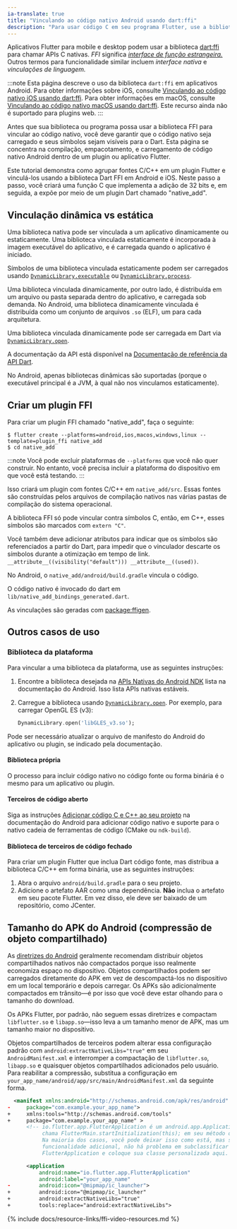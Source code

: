```yaml
---
ia-translate: true
title: "Vinculando ao código nativo Android usando dart:ffi"
description: "Para usar código C em seu programa Flutter, use a biblioteca dart:ffi."
---
```


<?code-excerpt path-base="platform_integration"?>

Aplicativos Flutter para mobile e desktop podem usar a biblioteca
[dart:ffi][] para chamar APIs C nativas.
_FFI_ significa [_interface de função estrangeira._][FFI]
Outros termos para funcionalidade similar incluem
_interface nativa_ e _vinculações de linguagem._

:::note
Esta página descreve o uso da biblioteca `dart:ffi`
em aplicativos Android. Para obter informações sobre iOS, consulte
[Vinculando ao código nativo iOS usando dart:ffi][ios-ffi].
Para obter informações em macOS, consulte
[Vinculando ao código nativo macOS usando dart:ffi][macos-ffi].
Este recurso ainda não é suportado para plugins web.
:::


[ios-ffi]: /platform-integration/ios/c-interop
[dart:ffi]: {{site.dart.api}}/dart-ffi/dart-ffi-library.html
[macos-ffi]: /platform-integration/macos/c-interop
[FFI]: https://en.wikipedia.org/wiki/Foreign_function_interface

Antes que sua biblioteca ou programa possa usar a biblioteca FFI
para vincular ao código nativo, você deve garantir que o
código nativo seja carregado e seus símbolos sejam visíveis para o Dart.
Esta página se concentra na compilação, empacotamento,
e carregamento de código nativo Android dentro de um plugin ou aplicativo Flutter.

Este tutorial demonstra como agrupar fontes C/C++
em um plugin Flutter e vinculá-los usando
a biblioteca Dart FFI em Android e iOS.
Neste passo a passo, você criará uma função C
que implementa a adição de 32 bits e, em seguida,
a expõe por meio de um plugin Dart chamado "native_add".

## Vinculação dinâmica vs estática

Uma biblioteca nativa pode ser vinculada a um aplicativo
dinamicamente ou estaticamente. Uma biblioteca vinculada estaticamente
é incorporada à imagem executável do aplicativo,
e é carregada quando o aplicativo é iniciado.

Símbolos de uma biblioteca vinculada estaticamente podem ser
carregados usando [`DynamicLibrary.executable`][] ou
[`DynamicLibrary.process`][].

Uma biblioteca vinculada dinamicamente, por outro lado, é distribuída
em um arquivo ou pasta separada dentro do aplicativo,
e carregada sob demanda. No Android, uma biblioteca dinamicamente
vinculada é distribuída como um conjunto de arquivos `.so` (ELF),
um para cada arquitetura.

Uma biblioteca vinculada dinamicamente pode ser carregada em
Dart via [`DynamicLibrary.open`][].

A documentação da API está disponível na
[Documentação de referência da API Dart][].

No Android, apenas bibliotecas dinâmicas são suportadas
(porque o executável principal é a JVM,
à qual não nos vinculamos estaticamente).


[Documentação de referência da API Dart]: {{site.dart.api}}
[`DynamicLibrary.executable`]: {{site.dart.api}}/dart-ffi/DynamicLibrary/DynamicLibrary.executable.html
[`DynamicLibrary.open`]: {{site.dart.api}}/dart-ffi/DynamicLibrary/DynamicLibrary.open.html
[`DynamicLibrary.process`]: {{site.dart.api}}/dart-ffi/DynamicLibrary/DynamicLibrary.process.html

## Criar um plugin FFI

Para criar um plugin FFI chamado "native_add",
faça o seguinte:

```console
$ flutter create --platforms=android,ios,macos,windows,linux --template=plugin_ffi native_add
$ cd native_add
```

:::note
Você pode excluir plataformas de `--platforms` que você não
quer construir. No entanto, você precisa incluir a plataforma do
dispositivo em que você está testando.
:::

Isso criará um plugin com fontes C/C++ em `native_add/src`.
Essas fontes são construídas pelos arquivos de compilação nativos nas várias
pastas de compilação do sistema operacional.

A biblioteca FFI só pode vincular contra símbolos C,
então, em C++, esses símbolos são marcados com `extern "C"`.

Você também deve adicionar atributos para indicar que os
símbolos são referenciados a partir do Dart,
para impedir que o vinculador descarte os símbolos
durante a otimização em tempo de link.
`__attribute__((visibility("default"))) __attribute__((used))`.

No Android, o `native_add/android/build.gradle` vincula o código.

O código nativo é invocado do dart em `lib/native_add_bindings_generated.dart`.

As vinculações são geradas com [package:ffigen]({{site.pub-pkg}}/ffigen).

## Outros casos de uso

### Biblioteca da plataforma

Para vincular a uma biblioteca da plataforma,
use as seguintes instruções:

 1. Encontre a biblioteca desejada na [APIs Nativas do Android NDK][]
    lista na documentação do Android. Isso lista APIs nativas estáveis.
 1. Carregue a biblioteca usando [`DynamicLibrary.open`][].
    Por exemplo, para carregar OpenGL ES (v3):

    ```dart
    DynamicLibrary.open('libGLES_v3.so');
    ```

Pode ser necessário atualizar o arquivo de manifesto do Android
do aplicativo ou plugin, se indicado pela
documentação.


[APIs Nativas do Android NDK]: {{site.android-dev}}/ndk/guides/stable_apis

#### Biblioteca própria

O processo para incluir código nativo no código
fonte ou forma binária é o mesmo para um aplicativo ou
plugin.

#### Terceiros de código aberto

Siga as instruções [Adicionar código C e C++ ao seu projeto][]
na documentação do Android para
adicionar código nativo e suporte para o nativo
cadeia de ferramentas de código (CMake ou `ndk-build`).


[Adicionar código C e C++ ao seu projeto]: {{site.android-dev}}/studio/projects/add-native-code

#### Biblioteca de terceiros de código fechado

Para criar um plugin Flutter que inclua Dart
código fonte, mas distribua a biblioteca C/C++
em forma binária, use as seguintes instruções:

1. Abra o arquivo `android/build.gradle` para o seu
   projeto.
2. Adicione o artefato AAR como uma dependência.
   **Não** inclua o artefato em seu
   pacote Flutter. Em vez disso, ele deve ser
   baixado de um repositório, como
   JCenter.


## Tamanho do APK do Android (compressão de objeto compartilhado)

As [diretrizes do Android][] geralmente recomendam
distribuir objetos compartilhados nativos não compactados
porque isso realmente economiza espaço no dispositivo.
Objetos compartilhados podem ser carregados diretamente do APK
em vez de descompactá-los no dispositivo em um
local temporário e depois carregar.
Os APKs são adicionalmente compactados em trânsito&mdash;é por isso
que você deve estar olhando para o tamanho do download.

Os APKs Flutter, por padrão, não seguem essas diretrizes
e compactam `libflutter.so` e `libapp.so`&mdash;isso
leva a um tamanho menor de APK, mas um tamanho maior no dispositivo.

Objetos compartilhados de terceiros podem alterar essa configuração padrão
com `android:extractNativeLibs="true"` em seu
`AndroidManifest.xml` e interromper a compactação de `libflutter.so`,
`libapp.so` e quaisquer objetos compartilhados adicionados pelo usuário.
Para reabilitar a compressão, substitua a configuração em
`your_app_name/android/app/src/main/AndroidManifest.xml`
da seguinte forma.

```xml diff
  <manifest xmlns:android="http://schemas.android.com/apk/res/android"
-     package="com.example.your_app_name">
+     xmlns:tools="http://schemas.android.com/tools"
+     package="com.example.your_app_name" >
      <!-- io.flutter.app.FlutterApplication é um android.app.Application que
           chama FlutterMain.startInitialization(this); em seu método onCreate.
           Na maioria dos casos, você pode deixar isso como está, mas se você quiser fornecer
           funcionalidade adicional, não há problema em subclassificar ou reimplementar
           FlutterApplication e coloque sua classe personalizada aqui. -->

      <application
          android:name="io.flutter.app.FlutterApplication"
          android:label="your_app_name"
-         android:icon="@mipmap/ic_launcher">
+         android:icon="@mipmap/ic_launcher"
+         android:extractNativeLibs="true"
+         tools:replace="android:extractNativeLibs">
```

[diretrizes do Android]: {{site.android-dev}}/topic/performance/reduce-apk-size#extract-false

{% include docs/resource-links/ffi-video-resources.md %}


